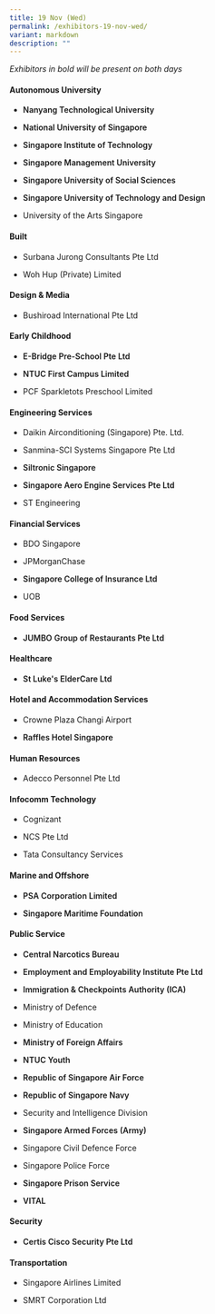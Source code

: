 ```yaml
---
title: 19 Nov (Wed)
permalink: /exhibitors-19-nov-wed/
variant: markdown
description: ""
---
```

*Exhibitors in bold will be present on both days*
<h4><strong>Autonomous University</strong></h4>
<ul data-tight="true" class="tight">
<li><p style="font-weight:600">Nanyang Technological University</p></li>
<li><p style="font-weight:600">National University of Singapore</p></li>
<li><p style="font-weight:600">Singapore Institute of Technology</p></li>
<li><p style="font-weight:600">Singapore Management University</p></li>
<li><p style="font-weight:600">Singapore University of Social Sciences</p></li>
<li><p style="font-weight:600">Singapore University of Technology and Design</p></li>
<li><p>University of the Arts Singapore</p></li>
</ul>

<h4><strong>Built</strong></h4>
<ul data-tight="true" class="tight">
<li><p>Surbana Jurong Consultants Pte Ltd</p></li>
<li><p>Woh Hup (Private) Limited</p></li>
</ul>

<h4><strong>Design &amp; Media</strong></h4>
<ul data-tight="true" class="tight">
<li><p>Bushiroad International Pte Ltd</p></li>
</ul>

<h4><strong>Early Childhood</strong></h4>
<ul data-tight="true" class="tight">
<li><p style="font-weight:600">E-Bridge Pre-School Pte Ltd</p></li>
<li><p style="font-weight:600">NTUC First Campus Limited</p></li>
<li><p>PCF Sparkletots Preschool Limited</p></li>
</ul>

<h4><strong>Engineering Services</strong></h4>
<ul data-tight="true" class="tight">
<li><p>Daikin Airconditioning (Singapore) Pte. Ltd.</p></li>
<li><p>Sanmina-SCI Systems Singapore Pte Ltd</p></li>
<li><p style="font-weight:600">Siltronic Singapore</p></li>
<li><p style="font-weight:600">Singapore Aero Engine Services Pte Ltd</p></li>
<li><p>ST Engineering</p></li>
</ul>

<h4><strong>Financial Services</strong></h4>
<ul data-tight="true" class="tight">
<li><p>BDO Singapore</p></li>
<li><p>JPMorganChase</p></li>
<li><p style="font-weight:600">Singapore College of Insurance Ltd</p></li>
<li><p>UOB</p></li>
</ul>

<h4><strong>Food Services</strong></h4>
<ul data-tight="true" class="tight">
<li><p style="font-weight:600">JUMBO Group of Restaurants Pte Ltd</p></li>
</ul>

<h4><strong>Healthcare</strong></h4>
<ul data-tight="true" class="tight">
<li><p style="font-weight:600">St Luke's ElderCare Ltd</p></li>
</ul>

<h4><strong>Hotel and Accommodation Services</strong></h4>
<ul data-tight="true" class="tight">
<li><p>Crowne Plaza Changi Airport</p></li>
<li><p style="font-weight:600">Raffles Hotel Singapore</p></li>
</ul>

<h4><strong>Human Resources</strong></h4>
<ul data-tight="true" class="tight">
<li><p>Adecco Personnel Pte Ltd</p></li>
</ul>

<h4><strong>Infocomm Technology</strong></h4>
<ul data-tight="true" class="tight">
<li><p>Cognizant</p></li>
<li><p>NCS Pte Ltd</p></li>
<li><p>Tata Consultancy Services</p></li>
</ul>

<h4><strong>Marine and Offshore</strong></h4>
<ul data-tight="true" class="tight">
<li><p style="font-weight:600">PSA Corporation Limited</p></li>
<li><p style="font-weight:600">Singapore Maritime Foundation</p></li>
</ul>

<h4><strong>Public Service</strong></h4>
<ul data-tight="true" class="tight">
<li><p style="font-weight:600">Central Narcotics Bureau</p></li>
<li><p style="font-weight:600">Employment and Employability Institute Pte Ltd</p></li>
<li><p style="font-weight:600">Immigration &amp; Checkpoints Authority (ICA)</p></li>
<li><p>Ministry of Defence</p></li>
<li><p>Ministry of Education</p></li>
<li><p style="font-weight:600">Ministry of Foreign Affairs</p></li>
<li><p style="font-weight:600">NTUC Youth</p></li>
<li><p style="font-weight:600">Republic of Singapore Air Force</p></li>
<li><p style="font-weight:600">Republic of Singapore Navy</p></li>
<li><p>Security and Intelligence Division</p></li>
<li><p style="font-weight:600">Singapore Armed Forces (Army)</p></li>
<li><p>Singapore Civil Defence Force</p></li>
<li><p>Singapore Police Force</p></li>
<li><p style="font-weight:600">Singapore Prison Service</p></li>
<li><p style="font-weight:600">VITAL</p></li>
</ul>

<h4><strong>Security</strong></h4>
<ul data-tight="true" class="tight">
<li><p style="font-weight:600">Certis Cisco Security Pte Ltd</p></li>
</ul>

<h4><strong>Transportation</strong></h4>
<ul data-tight="true" class="tight">
<li><p>Singapore Airlines Limited</p></li>
<li><p>SMRT Corporation Ltd</p></li>
</ul>
<style>
	.col.is-8.is-offset-2.print-content{
	width:75%;
	}
.col.is-1.has-float-btns.is-position-relative.is-hidden-touch
	{
	display:none;
	}
</style>